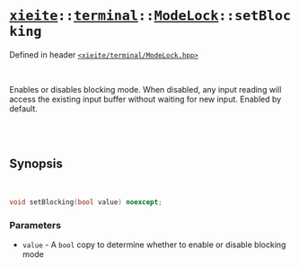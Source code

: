 # [`xieite`](../../../README.md)`::`[`terminal`](../../../docs/terminal.md)`::`[`ModeLock`](../../../docs/terminal/ModeLock.md)`::setBlocking`
Defined in header [`<xieite/terminal/ModeLock.hpp>`](../../../include/xieite/terminal/ModeLock.hpp)

<br/>

Enables or disables blocking mode. When disabled, any input reading will access the existing input buffer without waiting for new input. Enabled by default.

<br/><br/>

## Synopsis

<br/>

```cpp
void setBlocking(bool value) noexcept;
```
### Parameters
- `value` - A `bool` copy to determine whether to enable or disable blocking mode
